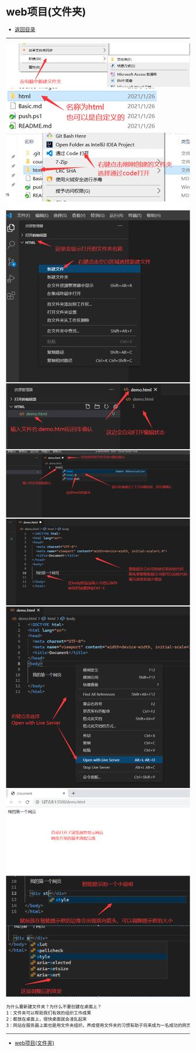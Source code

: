 # web项目(文件夹)

- [返回目录](./README.md)

---

<section class="img-flex-box" >
  <section><img  src="../../images/webfront/course-images/img0001.png" alt=""></section>
  <section><img  src="../../images/webfront/course-images/img0002.png" alt=""></section>
  <section><img  src="../../images/webfront/course-images/img0003.png" alt=""></section>
  <section><img  src="../../images/webfront/course-images/img0004.png" alt=""></section>
  <section><img  src="../../images/webfront/course-images/img0005.png" alt=""></section>
  <section><img  src="../../images/webfront/course-images/img0006.png" alt=""></section>
  <section><img  src="../../images/webfront/course-images/img0007.png" alt=""></section>
  <section><img  src="../../images/webfront/course-images/img0008.png" alt=""></section>
  <section><img  src="../../images/webfront/course-images/img0009.png" alt=""></section>
  <section><img  src="../../images/webfront/course-images/img0010.png" alt=""></section>
</section>

```txt
为什么要新建文件夹？为什么不要创建在桌面上？
1：文件夹可以帮助我们有效的组织工作成果
2：都放在桌面上，很快桌面就会凌乱起来
3：网站在服务器上面也是用文件夹组织，养成使用文件夹的习惯有助于将来成为一名成功的网页设计师
```

---

- [web项目(文件夹)](#web项目文件夹)

<!-- js处理背景和css样式 -->
<script type="module" src="https://huhuiyu.top/js/github.js"></script>
